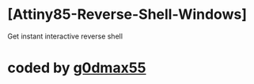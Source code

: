 # [Attiny85-Reverse-Shell-Windows]
Get instant interactive reverse shell
# coded by <a href="https://www.instagram.com/g0dmax55">g0dmax55</a>
